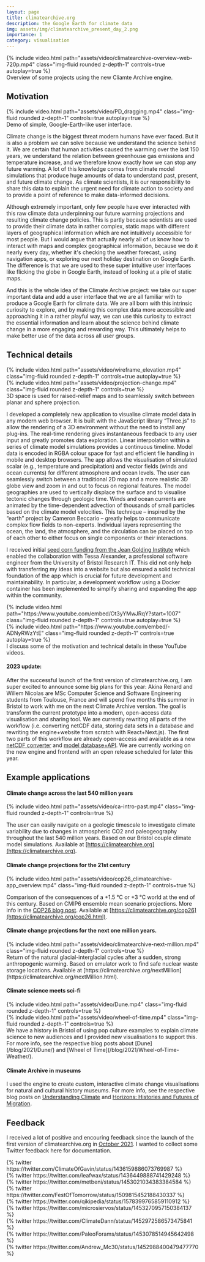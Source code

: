 ```yaml
---
layout: page
title: climatearchive.org
description: the Google Earth for climate data
img: assets/img/climatearchive_present_day_2.png
importance: 1
category: visualisation
---
```


<div class="row mt-3">
    <div class="col-sm mt-3 mt-md-0">
        {% include video.html path="assets/video/climatearchive-overview-web-720p.mp4" class="img-fluid rounded z-depth-1" controls=true autoplay=true %}
    </div>
</div>
<div class="caption">
    Overview of some projects using the new Cliamte Archive engine.
</div>

## Motivation
<div class="row mt-3">
    <div class="col-sm mt-3 mt-md-0">
        {% include video.html path="assets/video/PD_dragging.mp4" class="img-fluid rounded z-depth-1" controls=true autoplay=true %}
    </div>
</div>
<div class="caption">
    Demo of simple, Google-Earth-like user interface.
</div>

Climate change is the biggest threat modern humans have ever faced. But it is also a problem we can solve because we understand the science behind it. We are certain that human activities caused the warming over the last 150 years, we understand the relation between greenhouse gas emissions and temperature increase, and we therefore know exactly how we can stop any future warming. A lot of this knowledge comes from climate model simulations that produce huge amounts of data to understand past, present, and future climate change. As climate scientists, it is our responsibility to share this data to explain the urgent need for climate action to society and to provide a point of reference to make data-informed decisions.

Although extremely important, only few people have ever interacted with this raw climate data underpinning our future warming projections and resulting climate change policies. This is partly because scientists are used to provide their climate data in rather complex, static maps with different layers of geographical information which are not intuitively accessible for most people. But I would argue that actually nearly all of us know how to interact with maps and complex geographical information, because we do it nearly every day, whether it's checking the weather forecast, using navigation apps, or exploring our next holiday destination on Google Earth. The difference is that we are used to these super intuitive user interfaces like flicking the globe in Google Earth, instead of looking at a pile of static maps. 

And this is the whole idea of the Climate Archive project: we take our super important data and add a user interface that we are all familiar with to produce a Google Earth for climate data. We are all born with this intrinsic curiosity to explore, and by making this complex data more accessible and approaching it in a rather playful way, we can use this curiosity to extract the essential information and learn about the science behind climate change in a more engaging and rewarding way. This ultimately helps to make better use of the data across all user groups. 

## Technical details

<div class="row mt-3">
    <div class="col-sm mt-3 mt-md-0">
        {% include video.html path="assets/video/wireframe_elevation.mp4" class="img-fluid rounded z-depth-1" controls=true autoplay=true %}
    </div>
    <div class="col-sm mt-3 mt-md-0">
        {% include video.html path="assets/video/projection-change.mp4" class="img-fluid rounded z-depth-1" controls=true %}
    </div>
</div>
<div class="caption">
    3D space is used for raised-relief maps and to seamlessly switch between planar and sphere projection.
</div>

I developed a completely new application to visualise climate model data in any modern web browser. It is built with the JavaScript library “Three.js” to allow the rendering of a 3D environment without the need to install any plug-ins. The real-time rendering gives instantaneous feedback to any user input and greatly promotes data exploration. Linear interpolation within a series of climate model simulations provides a continuous timeline. Model data is encoded in RGBA colour space for fast and efficient file handling in mobile and desktop browsers. The app allows the visualisation of simulated scalar (e.g., temperature and precipitation) and vector fields (winds and ocean currents) for different atmosphere and ocean levels. The user can seamlessly switch between a traditional 2D map and a more realistic 3D globe view and zoom in and out to focus on regional features. The model geographies are used to vertically displace the surface and to visualise tectonic changes through geologic time. Winds and ocean currents are animated by the time-dependent advection of thousands of small particles based on the climate model velocities. This technique – inspired by the “earth” project by Cameron Beccario – greatly helps to communicate complex flow fields to non-experts. Individual layers representing the ocean, the land, the atmosphere, and the circulation can be placed on top of each other to either focus on single components or their interactions. 

I received initial [seed corn funding from the Jean Golding Institute](https://jeangoldinginstitute.blogs.bristol.ac.uk/2021/01/07/seed-corn-funding-winner-announcement/) which enabled the collaboration with Tessa Alexander, a professional software engineer from the University of Bristol Research IT. This did not only help with transferring my ideas into a website but also ensured a solid technical foundation of the app which is crucial for future development and maintainability. In particular, a development workflow using a Docker container has been implemented to simplify sharing and expanding the app within the community.

<div class="row mt-3">
    <div class="col-sm mt-3 mt-md-0">
        {% include video.html path="https://www.youtube.com/embed/Ot3yYMwJRqY?start=1007" class="img-fluid rounded z-depth-1" controls=true autoplay=true %}
    </div>
    <div class="col-sm mt-3 mt-md-0">
        {% include video.html path="https://www.youtube.com/embed/-ADNyRWzYtE" class="img-fluid rounded z-depth-1" controls=true autoplay=true %}
    </div>
</div>
<div class="caption">
    I discuss some of the motivation and technical details in these YouTube videos.
</div>

#### 2023 update:
After the successful launch of the first version of climatearchive.org, I am super excited to announce some big plans for this year: Akina Renard and Willem Nicolas are MSc Computer Science and Software Engineering students from Toulouse, France and will spend five months this summer in Bristol to work with me on the next Climate Archive version. The goal is transform the current prototype into a modern, open-access data visualisation and sharing tool. We are currently rewriting all parts of the workflow (i.e. converting netCDF data, storing data sets in a database and rewriting the engine+website from scratch with React+Next.js). The first two parts of this workflow are already open-access and available as a new [netCDF converter](https://github.com/WillemNicolas/nimbus) and [model database+API](https://github.com/WillemNicolas/archive-db). We are currently working on the new engine and frontend with an open release scheduled for later this year.

## Example applications
#### Climate change across the last 540 million years
<div class="row mt-3">
    <div class="col-sm mt-3 mt-md-0">
        {% include video.html path="assets/video/ca-intro-past.mp4" class="img-fluid rounded z-depth-1" controls=true %}
    </div>
</div>

The user can easily navigate on a geologic timescale to investigate climate variability due to changes in atmospheric CO2 and paleogeography throughout the last 540 million years. Based on our Bristol couple climate model simulations. Available at [https://climatearchive.org](https://climatearchive.org).

#### Climate change projections for the 21st century
<div class="row mt-3">
    <div class="col-sm mt-3 mt-md-0">
        {% include video.html path="assets/video/cop26_climatearchive-app_overview.mp4" class="img-fluid rounded z-depth-1" controls=true %}
    </div>
</div>

Comparison of the consequences of a +1.5 °C or +3 °C world at the end of this century. Based on CMIP6 ensemble mean scenario projections. More info in the [COP26 blog post](/blog/2021/COP26/). Available at [https://climatearchive.org/cop26](https://climatearchive.org/cop26.html).

#### Climate change projections for the next one million years.
<div class="row mt-3">
    <div class="col-sm mt-3 mt-md-0">
        {% include video.html path="assets/video/climatearchive-next-million.mp4" class="img-fluid rounded z-depth-1" controls=true %}
    </div>
</div>
Return of the natural glacial-interglacial cycles after a sudden, strong anthropogenic warming. Based on emulator work to find safe nuclear waste storage locations. Available at [https://climatearchive.org/nextMillion](https://climatearchive.org/nextMillion.html).

#### Climate science meets sci-fi
<div class="row mt-3">
    <div class="col-sm mt-3 mt-md-0">
        {% include video.html path="assets/video/Dune.mp4" class="img-fluid rounded z-depth-1" controls=true %}
    </div>
    <div class="col-sm mt-3 mt-md-0">
        {% include video.html path="assets/video/wheel-of-time.mp4" class="img-fluid rounded z-depth-1" controls=true %}
    </div>
</div>
We have a history in Bristol of using pop culture examples to explain climate science to new audiences and I provided new visualisations to support this. For more info, see the respective blog posts about [Dune](/blog/2021/Dune/) and [Wheel of Time](/blog/2021/Wheel-of-Time-Weather/).

#### Climate Archive in museums
I used the engine to create custom, interactive climate change visualisations for natural and cultural history museums. For more info, see the respective blog posts on [Understanding Climate](/blog/2022/exhibition-frankfurt/) and [Horizons: Histories and Futures of Migration](/blog/2021/exhibition-nuremberg/).

## Feedback
I received a lot of positive and encouring feedback since the launch of the first version of climatearchive.org in [October 2021](/blog/2021/public-launch/). I wanted to collect some Twitter feedback here for documentation.

<div class="row justify-content-sm-center">
    <div class="col-sm-4 mt-3 mt-md-0">
        {% twitter https://twitter.com/ClimateOfGavin/status/1436159886073769987 %}
    </div>
    <div class="col-sm-4 mt-3 mt-md-0">
        {% twitter https://twitter.com/leafwax/status/1436449888741429248 %}
    </div>
    <div class="col-sm-4 mt-3 mt-md-0">
        {% twitter https://twitter.com/metbeni/status/1453021034383384584 %}
    </div>

</div>

<div class="row justify-content-sm-center">
    <div class="col-sm-4 mt-3 mt-md-0">
        {% twitter https://twitter.com/FestOfTomorrow/status/1509815452188430337 %}
    </div>
    <div class="col-sm-4 mt-3 mt-md-0">
        {% twitter https://twitter.com/qikipedia/status/1578399765859110912 %}
    </div>
    <div class="col-sm-4 mt-3 mt-md-0">
        {% twitter https://twitter.com/microsiervos/status/1453270957150384137 %}
    </div>

</div>

<div class="row justify-content-sm-center">
    <div class="col-sm-4 mt-3 mt-md-0">
        {% twitter https://twitter.com/ClimateDann/status/1452972586573475841 %}
    </div>
    <div class="col-sm-4 mt-3 mt-md-0">
        {% twitter https://twitter.com/PaleoForams/status/1453078514945642498 %}
    </div>
    <div class="col-sm-4 mt-3 mt-md-0">
        {% twitter https://twitter.com/Andrew_Mc30/status/1452988400479477770 %}
    </div>

</div>

